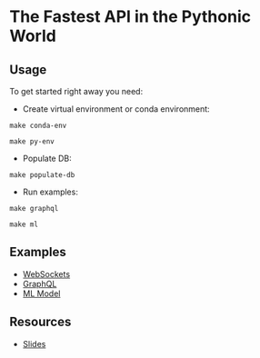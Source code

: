 # The Fastest API in the Pythonic World

## Usage

To get started right away you need:

- Create virtual environment or conda environment:

```shell
make conda-env
```

```shell
make py-env
```

- Populate DB:

```shell
make populate-db
```

- Run examples:

```shell
make graphql
```

```shell
make ml
```

## Examples

- [WebSockets](src/websockets_example.py)
- [GraphQL](src/graphql_example.py)
- [ML Model](src/ml_model_example.py)

## Resources

- [Slides](docs/The_Fastest_API_in_the_Pythonic_World.pptx)